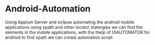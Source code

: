 # Android-Automation

Using Appium Server and eclipse automating the android mobile applications 
using xpath and other locator statergies we can find the elements in the 
mobile applications, with the thelp of UIAUTOMATOR for andriod to find
xpath we can create automation script 
